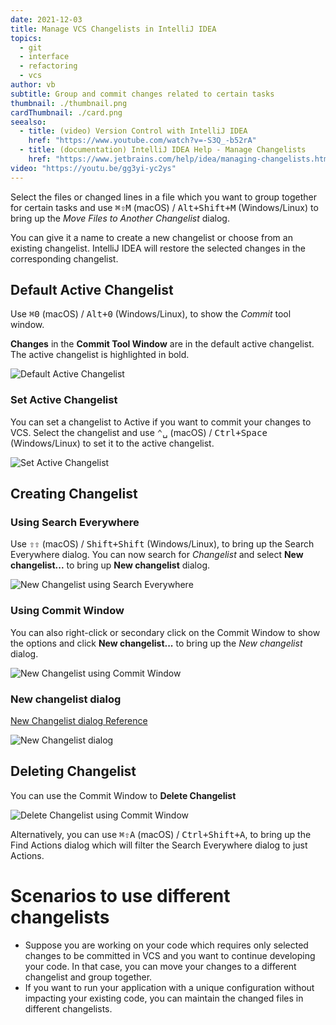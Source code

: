 ```yaml
---
date: 2021-12-03
title: Manage VCS Changelists in IntelliJ IDEA
topics:
  - git
  - interface
  - refactoring
  - vcs
author: vb
subtitle: Group and commit changes related to certain tasks
thumbnail: ./thumbnail.png
cardThumbnail: ./card.png
seealso:
  - title: (video) Version Control with IntelliJ IDEA
    href: "https://www.youtube.com/watch?v=-S3Q_-b52rA"
  - title: (documentation) IntelliJ IDEA Help - Manage Changelists
    href: "https://www.jetbrains.com/help/idea/managing-changelists.html"
video: "https://youtu.be/gg3yi-yc2ys"
---
```


Select the files or changed lines in a file which you want to group together for certain tasks and use <kbd>⌘⇧M</kbd> (macOS) / <kbd>Alt+Shift+M</kbd> (Windows/Linux) to bring up the _Move Files to Another Changelist_ dialog.

You can give it a name to create a new changelist or choose from an existing changelist. IntelliJ IDEA will restore the selected changes in the corresponding changelist.

## Default Active Changelist

Use <kbd>⌘0</kbd> (macOS) / <kbd>Alt+0</kbd> (Windows/Linux), to show the _Commit_ tool window.

**Changes** in the **Commit Tool Window** are in the default active changelist. The active changelist is highlighted in bold.

![Default Active Changelist](default-active-changelist.png)

### Set Active Changelist

You can set a changelist to Active if you want to commit your changes to VCS. Select the changelist and use <kbd>⌃␣</kbd> (macOS) / <kbd>Ctrl+Space</kbd> (Windows/Linux) to set it to the active changelist.

![Set Active Changelist](set-active-changelist-ctrl-space.png)

## Creating Changelist

### Using Search Everywhere

Use <kbd>⇧⇧</kbd> (macOS) / <kbd>Shift+Shift</kbd> (Windows/Linux), to bring up the Search Everywhere dialog. You can now search for _Changelist_ and select **New changelist...** to bring up **New changelist** dialog.

![New Changelist using Search Everywhere](create-change-list-using-search-everywhere.png)

### Using Commit Window

You can also right-click or secondary click on the Commit Window to show the options and click **New changelist...** to bring up the _New changelist_ dialog.

![New Changelist using Commit Window](new-changelist-using-commit-window.png)

### New changelist dialog

[New Changelist dialog Reference](https://www.jetbrains.com/help/idea/2021.2/new-changelist-dialog.html)

![New Changelist dialog](new-changelist.png)

## Deleting Changelist

You can use the Commit Window to **Delete Changelist**

![Delete Changelist using Commit Window](delete-changelist-using-commit-window.png)

Alternatively, you can use <kbd>⌘⇧A</kbd> (macOS) / <kbd>Ctrl+Shift+A</kbd>, to bring up the Find Actions dialog which will filter the Search Everywhere dialog to just Actions.

# Scenarios to use different changelists

- Suppose you are working on your code which requires only selected changes to be committed in VCS and you want to continue developing your code. In that case, you can move your changes to a different changelist and group together.
- If you want to run your application with a unique configuration without impacting your existing code, you can maintain the changed files in different changelists.
